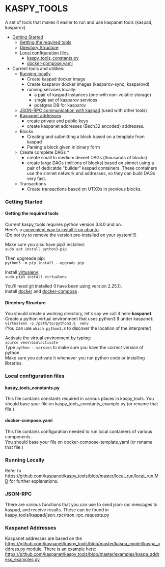 
# KASPY_TOOLS

A set of tools that makes it easier to run and use kaspanet tools (kaspad, kasparov).

* [Getting Started](#getting-started)
  * [Getting the required tools](#getting-tools)
  * [Directory Structure](#directory-structure)
  * [Local configuration files](#local-conf-files)
    * [kaspy_tools_constants.py](#kaspy-tools-constants)
    * [docker-compose.yaml](#docker-compose)    
* Current tools and utilities:
  * [Running locally](#local_run)
    * Create kaspad docker image
    * Create kasparov docker images (kasparov-sync, kasparovd)
    * running services locally: 
      * a pair of kaspad instances (one with non-volatile storage)
      * single set of kasparov services
      * postgres DB for kasparov
  * [JSON-RPC communication with kaspad](#JSON-RPC) (used with other tools)
  * [Kaspanet addresses](#kaspanet_addresses)
    * create private and public keys
    * create kaspanet addresses (Bech32 encoded) addresses.
  * Blocks
    * Creating and submitting a block based on a template from kaspad
    * Parsing a block given in binary form
  * Create complete DAGs
    * 
    * create small to medium  devnet DAGs (thousands of blocks)
    * create large DAGs (millions of blocks) based on simnet using a 
      pair of dedicatde "builder" kaspad containers.
      These containers use the simnet network and addresses, so they can 
      build DAGs very fast.
  * Transactions
    * Create transactions based on UTXOs in previous blocks.


  
  
### <a name="getting-started">Getting Started</a> 

#### <a name="getting-tools"> Getting the required tools </a>
Current kaspy_tools requires python version 3.8.0 and on.<br>
Here's a [convenient way to install it on ubuntu](https://linuxize.com/post/how-to-install-python-3-8-on-ubuntu-18-04/). <br>
(Do not try to remove the version pre-installed on your system!!!)<br> 

Make sure you also have pip3 installed:<br>
`sudo apt install python3-pip`<br>

Then upgreade pip:<br>
`python3 -m pip install --upgrade pip`<br>

Install [virtualenv](https://virtualenv.pypa.io/en/latest/): <br>
`sudo pip3 install virtualenv`<br>

You'll need git installed (I have been using version 2.25.1).<br>
Install [docker](https://docs.docker.com/engine/install/ubuntu/) 
and [docker-compose](https://docs.docker.com/compose/install/#install-compose-on-linux-systems)
.<br>


#### <a name="directory-structure"> Directory Structure </a>
You should create a working directory, let's say we call it here __kaspanet__.<br>
Create a python virtual environment that uses python3.8 under kaspanet:<br>
`virtualenv -p /path/to/python3.8  venv`<br>
(You can use `which python3.8` to discover the location of the interpreter) <br>

Activate the virtual environment by typing:<br>
`source venv\bin\activate`<br>
Type `python --version` to make sure you have the correct version of python. <br>
Make sure you activate it whenever you run python code or installing libraries.




### <a name="local-conf-files">Local configuration files </a>
#### <a name="kaspy-tools-constants">kaspy_tools_constants.py </a>
This file contains constants required in various places in kaspy_tools.
You should base your file on kaspy_tools_constants_example.py (or rename that file.)

#### <a name="docker-compose">docker-compose.yaml </a>
This file contains configuration needed to run local containers of various components.<br>
You should base your file on docker-compose-template.yaml (or rename that file.)

### <a name="local_run">Running Locally</a>
Refer to https://github.com/kaspanet/kaspy_tools/blob/master/local_run/local_run.MD
for further explanations.

### <a name="JSON-RPC">JSON-RPC</a>
There are various functions that you can use to send json-rpc messages
to kaspad, and receive results.
These can be found in kaspy_tools/kaspad/json_rpc/rson_rpc_requests.py

### <a name="kaspanet_addresses">Kaspanet Addresses</a>
Kaspanet addresses are based on the
https://github.com/kaspanet/kaspy_tools/blob/master/kaspa_model/kaspa_address.py module.
There is an example here: 
https://github.com/kaspanet/kaspy_tools/blob/master/examples/kaspa_address_examples.py


